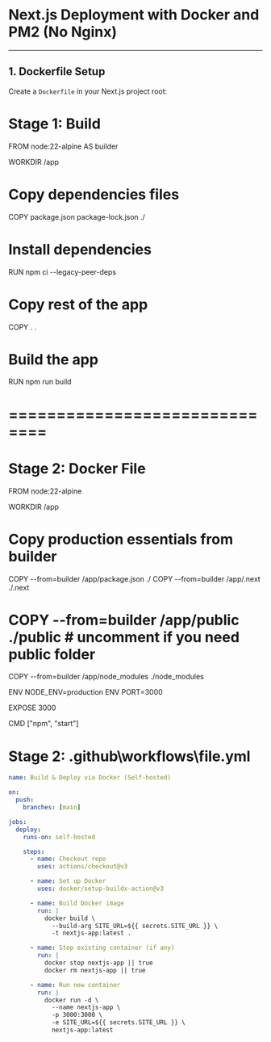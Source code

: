 # Next.js Deployment with Docker and PM2 (No Nginx)

---

## 1. Dockerfile Setup

Create a `Dockerfile` in your Next.js project root:

# Stage 1: Build

FROM node:22-alpine AS builder

WORKDIR /app

# Copy dependencies files

COPY package.json package-lock.json ./

# Install dependencies

RUN npm ci --legacy-peer-deps

# Copy rest of the app

COPY . .

# Build the app

RUN npm run build

# ==============================

# Stage 2: Docker File

FROM node:22-alpine

WORKDIR /app

# Copy production essentials from builder

COPY --from=builder /app/package.json ./
COPY --from=builder /app/.next ./.next

# COPY --from=builder /app/public ./public # uncomment if you need public folder

COPY --from=builder /app/node_modules ./node_modules

ENV NODE_ENV=production
ENV PORT=3000

EXPOSE 3000

CMD ["npm", "start"]

# Stage 2: .github\workflows\file.yml

```yml
name: Build & Deploy via Docker (Self-hosted)

on:
  push:
    branches: [main]

jobs:
  deploy:
    runs-on: self-hosted

    steps:
      - name: Checkout repo
        uses: actions/checkout@v3

      - name: Set up Docker
        uses: docker/setup-buildx-action@v3

      - name: Build Docker image
        run: |
          docker build \
            --build-arg SITE_URL=${{ secrets.SITE_URL }} \
            -t nextjs-app:latest .

      - name: Stop existing container (if any)
        run: |
          docker stop nextjs-app || true
          docker rm nextjs-app || true

      - name: Run new container
        run: |
          docker run -d \
            --name nextjs-app \
            -p 3000:3000 \
            -e SITE_URL=${{ secrets.SITE_URL }} \
            nextjs-app:latest
```

